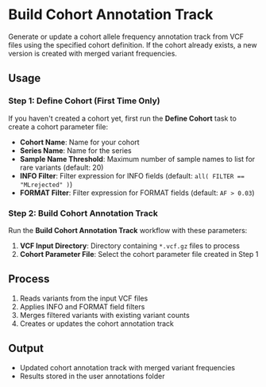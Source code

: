 # Build Cohort Annotation Track

Generate or update a cohort allele frequency annotation track from VCF files using the specified cohort definition. If the cohort already exists, a new version is created with merged variant frequencies.

## Usage

### Step 1: Define Cohort (First Time Only)

If you haven't created a cohort yet, first run the **Define Cohort** task to create a cohort parameter file:

- **Cohort Name**: Name for your cohort
- **Series Name**: Name for the series
- **Sample Name Threshold**: Maximum number of sample names to list for rare variants (default: 20)
- **INFO Filter**: Filter expression for INFO fields (default: `all( FILTER == "MLrejected" )`)
- **FORMAT Filter**: Filter expression for FORMAT fields (default: `AF > 0.03`)

### Step 2: Build Cohort Annotation Track

Run the **Build Cohort Annotation Track** workflow with these parameters:

1. **VCF Input Directory**: Directory containing `*.vcf.gz` files to process
2. **Cohort Parameter File**: Select the cohort parameter file created in Step 1

## Process

1. Reads variants from the input VCF files
2. Applies INFO and FORMAT field filters
3. Merges filtered variants with existing variant counts
4. Creates or updates the cohort annotation track

## Output

- Updated cohort annotation track with merged variant frequencies
- Results stored in the user annotations folder
